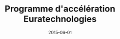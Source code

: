 ---
title: "Programme d'accélération Euratechnologies"
organization: "Euratechnologies"
award_type: "Accélération"
date: "2015-06-01"
project: "EcoTa.co"
order: 1
description: "Sélection pour le programme d'accélération d'Euratechnologies avec EcoTa.co. Programme intensif de 6 mois d'accompagnement pour startups tech."
achievements:
  - "Sélection parmi 200+ candidatures"
  - "Accompagnement business et technique"
  - "Mentorat par des experts"
  - "Accès à un réseau d'entrepreneurs"
impact: "Développement accéléré de la startup et structuration de l'équipe technique"
---